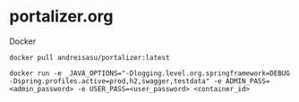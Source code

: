 # portalizer.org


 Docker

`docker pull andreisasu/portalizer:latest`

`docker run -e _JAVA_OPTIONS="-Dlogging.level.org.springframework=DEBUG -Dspring.profiles.active=prod,h2,swagger,testdata" -e ADMIN_PASS=<admin_password> -e USER_PASS=<user_password> <container_id>`
